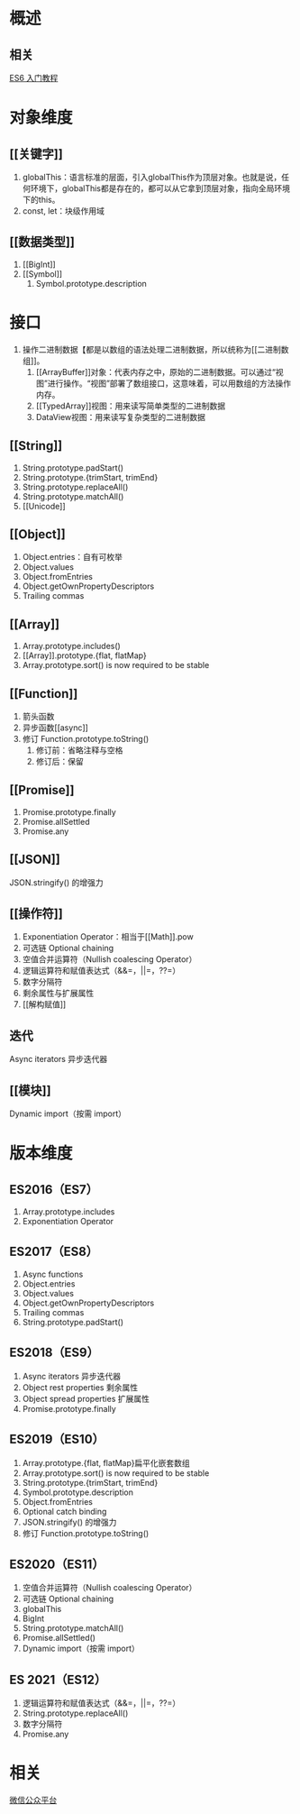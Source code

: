 # 概述
## 相关
[ES6 入门教程](https://es6.ruanyifeng.com/#docs/promise) 
# 对象维度
## [[关键字]] 
1. globalThis：语言标准的层面，引入globalThis作为顶层对象。也就是说，任何环境下，globalThis都是存在的，都可以从它拿到顶层对象，指向全局环境下的this。
2. const, let：块级作用域
## [[数据类型]] 
1. [[BigInt]] 
2. [[Symbol]] 
	1. Symbol.prototype.description
# 接口
1. 操作二进制数据【都是以数组的语法处理二进制数据，所以统称为[[二进制数组]]。
	1. [[ArrayBuffer]]对象：代表内存之中，原始的二进制数据。可以通过“视图”进行操作。“视图”部署了数组接口，这意味着，可以用数组的方法操作内存。
	2. [[TypedArray]]视图：用来读写简单类型的二进制数据
	3. DataView视图：用来读写复杂类型的二进制数据
## [[String]] 
1. String.prototype.padStart()
2. String.prototype.{trimStart, trimEnd}
3. String.prototype.replaceAll()
4. String.prototype.matchAll()
5. [[Unicode]]  
## [[Object]] 
1. Object.entries：自有可枚举
2. Object.values
3. Object.fromEntries
4. Object.getOwnPropertyDescriptors
5. Trailing commas
## [[Array]] 
1. Array.prototype.includes()
2. [[Array]].prototype.{flat, flatMap}
3. Array.prototype.sort() is now required to be stable
## [[Function]] 
1. 箭头函数
2. 异步函数[[async]] 
3. 修订 Function.prototype.toString()
	1. 修订前：省略注释与空格
	2. 修订后：保留
## [[Promise]] 
1. Promise.prototype.finally
2. Promise.allSettled
3. Promise.any
## [[JSON]] 
JSON.stringify() 的增强力
## [[操作符]] 
1. Exponentiation Operator：相当于[[Math]].pow
2. 可选链 Optional chaining
3. 空值合并运算符（Nullish coalescing Operator）
4. 逻辑运算符和赋值表达式（&&=，||=，??=）
5. 数字分隔符
6. 剩余属性与扩展属性
7. [[解构赋值]] 

## 迭代
Async iterators 异步迭代器

## [[模块]] 
Dynamic import（按需 import）
# 版本维度
## ES2016（ES7）
1. Array.prototype.includes
2. Exponentiation Operator
## ES2017（ES8）
1. Async functions
2. Object.entries
3. Object.values
4. Object.getOwnPropertyDescriptors
5. Trailing commas
6. String.prototype.padStart()
## ES2018（ES9）
1. Async iterators 异步迭代器
2. Object rest properties 剩余属性
3. Object spread properties 扩展属性
4. Promise.prototype.finally
## ES2019（ES10）
1. Array.prototype.{flat, flatMap}扁平化嵌套数组
6. Array.prototype.sort() is now required to be stable
3. String.prototype.{trimStart, trimEnd}
4. Symbol.prototype.description
2. Object.fromEntries
5. Optional catch binding
7. JSON.stringify() 的增强力
8. 修订 Function.prototype.toString()
## ES2020（ES11）
1. 空值合并运算符（Nullish coalescing Operator）
2. 可选链 Optional chaining
3. globalThis
4. BigInt
5. String.prototype.matchAll()
6. Promise.allSettled()
7. Dynamic import（按需 import）
## ES 2021（ES12）
1. 逻辑运算符和赋值表达式（&&=，||=，??=）
2. String.prototype.replaceAll()
3. 数字分隔符
4. Promise.any

# 相关
[微信公众平台](https://mp.weixin.qq.com/s/GbSNPeDhllfsSP6y1LIdNg) 